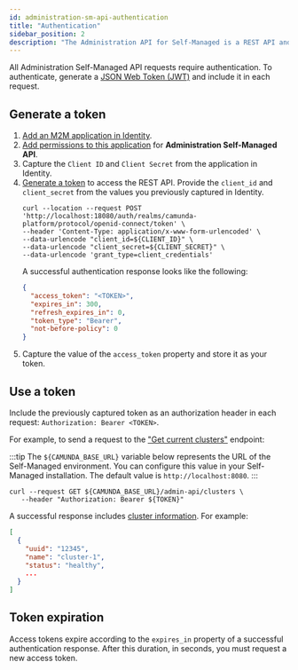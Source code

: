 ```yaml
---
id: administration-sm-api-authentication
title: "Authentication"
sidebar_position: 2
description: "The Administration API for Self-Managed is a REST API and provides access to Console Self-Managed data. Requests and responses are in JSON notation."
---
```


All Administration Self-Managed API requests require authentication. To authenticate, generate a [JSON Web Token (JWT)](https://jwt.io/introduction/) and include it in each request.

## Generate a token

1. [Add an M2M application in Identity](/self-managed/identity/user-guide/additional-features/incorporate-applications.md).
2. [Add permissions to this application](/self-managed/identity/user-guide/additional-features/incorporate-applications.md) for **Administration Self-Managed API**.
3. Capture the `Client ID` and `Client Secret` from the application in Identity.
4. [Generate a token](/self-managed/identity/user-guide/authorizations/generating-m2m-tokens.md) to access the REST API. Provide the `client_id` and `client_secret` from the values you previously captured in Identity.
   ```shell
   curl --location --request POST 'http://localhost:18080/auth/realms/camunda-platform/protocol/openid-connect/token' \
   --header 'Content-Type: application/x-www-form-urlencoded' \
   --data-urlencode "client_id=${CLIENT_ID}" \
   --data-urlencode "client_secret=${CLIENT_SECRET}" \
   --data-urlencode 'grant_type=client_credentials'
   ```
   A successful authentication response looks like the following:
   ```json
   {
     "access_token": "<TOKEN>",
     "expires_in": 300,
     "refresh_expires_in": 0,
     "token_type": "Bearer",
     "not-before-policy": 0
   }
   ```
5. Capture the value of the `access_token` property and store it as your token.

## Use a token

Include the previously captured token as an authorization header in each request: `Authorization: Bearer <TOKEN>`.

For example, to send a request to the ["Get current clusters"](./specifications/get-clusters.api.mdx) endpoint:

:::tip
The `${CAMUNDA_BASE_URL}` variable below represents the URL of the Self-Managed environment. You can configure this value in your Self-Managed installation. The default value is `http://localhost:8080`.
:::

```shell
curl --request GET ${CAMUNDA_BASE_URL}/admin-api/clusters \
   --header "Authorization: Bearer ${TOKEN}"
```

A successful response includes [cluster information](./specifications/get-clusters.api.mdx). For example:

```json
[
  {
    "uuid": "12345",
    "name": "cluster-1",
    "status": "healthy",
    ...
  }
]
```

## Token expiration

Access tokens expire according to the `expires_in` property of a successful authentication response. After this duration, in seconds, you must request a new access token.
